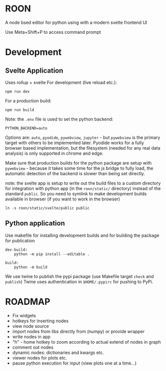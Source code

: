 # ROON

A node bsed editor for python using with a modern svelte frontend UI

Use Meta+Shift+P to access command prompt
# Development
## Svelte Application
Uses rollup + svelte
For development (live reload etc.):
```
npm run dev
```

For a production build:
```
npm run build
```

Note: the `.env` file is used to set the python backend:
```
PYTHON_BACKEND=auto
```
Options are: `auto`, `pyodide`, `pywebview`, `jupyter` - but `pywebview` is the primary target with others to be implemented later. Pyodide works for a fully browser based implementation, but the filesystem (needed for any real data analysis) is only supported in chrome and edge.

Make sure that production builds for the python package are setup with `pywebview` - because it takes some time for the js bridge to fully load, the automatic detection of the backend is slower than being set directly.

note: the svelte app is setup to write out the build files to a custom directory for integration with python app (in the `roon/static/` directory) instead of the standard `public`. So you need to symlink to make development builds available in browser (if you want to work in the browser)
```
ln -s roon/static/svelte/public public
```

## Python application

Use makefile for installing development builds and for building the package for publication
```
dev-build:
	python -m pip install --editable .

build:
	python -m build
```

We use twine to publish the pypi package (use Makefile target `check` and `publish`)
Twine uses authentication in `$HOME/.pypirc` for pushing to PyPi.


# ROADMAP
- Fix widgets
- hotkeys for inserting nodes
- view node source
- import nodes from libs directly from (numpy) or provide wrapper
- write nodes in app
- "h" - home hotkey to zoom according to actual extend of nodes in graph
- comment out nodes
- dynamic nodes: dictionaries and kwargs etc.
- viewer nodes for plots etc.
- pause python execution for input (view plots one at a time...)

